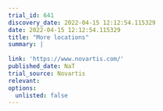 ```yaml
---
trial_id: 641
discovery_date: 2022-04-15 12:12:54.115329
date: 2022-04-15 12:12:54.115329
title: "More locations"
summary: |
  
link: 'https://www.novartis.com/'
published_date: NaT
trial_source: Novartis
relevant: 
options:
  unlisted: false
---
```

